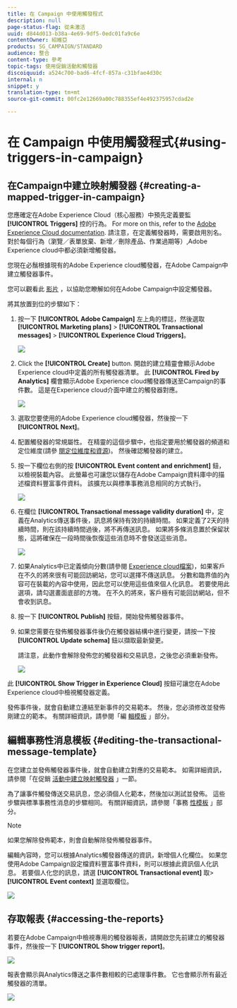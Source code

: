 ```yaml
---
title: 在 Campaign 中使用觸發程式
description: null
page-status-flag: 從未激活
uuid: d844d013-b38a-4e69-9df5-0edc01fa9c6e
contentOwner: 紹維亞
products: SG_CAMPAIGN/STANDARD
audience: 整合
content-type: 參考
topic-tags: 使用促銷活動和觸發器
discoiquuid: a524c700-bad6-4fcf-857a-c31bfae4d30c
internal: n
snippet: y
translation-type: tm+mt
source-git-commit: 00fc2e12669a00c788355ef4e492375957cdad2e

---
```



# 在 Campaign 中使用觸發程式{#using-triggers-in-campaign}

## 在Campaign中建立映射觸發器 {#creating-a-mapped-trigger-in-campaign}

您應確定在Adobe Experience Cloud（核心服務）中預先定義要監 **[!UICONTROL Triggers]** 控的行為。 For more on this, refer to the [Adobe Experience Cloud documentation](https://marketing.adobe.com/resources/help/en_US/mcloud/triggers.html). 請注意，在定義觸發器時，需要啟用別名。 對於每個行為（瀏覽／表單放棄、新增／刪除產品、作業過期等）,Adobe Experience cloud中都必須新增觸發器。

您現在必鬚根據現有的Adobe Experience cloud觸發器，在Adobe Campaign中建立觸發器事件。

您可以觀看此 [影片](https://helpx.adobe.com/marketing-cloud/how-to/email-marketing.html#step-two) ，以協助您瞭解如何在Adobe Campaign中設定觸發器。

將其放置到位的步驟如下：

1. 按一下 **[!UICONTROL Adobe Campaign]** 左上角的標誌，然後選取 **[!UICONTROL Marketing plans]** &gt; **[!UICONTROL Transactional messages]** &gt; **[!UICONTROL Experience Cloud Triggers]**。

   ![](assets/remarketing_1.png)

1. Click the **[!UICONTROL Create]** button. 開啟的建立精靈會顯示Adobe Experience cloud中定義的所有觸發器清單。 此 **[!UICONTROL Fired by Analytics]** 欄會顯示Adobe Experience cloud觸發器傳送至Campaign的事件數。 這是在Experience cloud介面中建立的觸發器對應。

   ![](assets/remarketing_2.png)

1. 選取您要使用的Adobe Experience cloud觸發器，然後按一下 **[!UICONTROL Next]**。
1. 配置觸發器的常規屬性。 在精靈的這個步驟中，也指定要用於觸發器的頻道和定位維度(請參 [閱定位維度和資源](../../automating/using/query.md#targeting-dimensions-and-resources))。 然後確認觸發器的建立。
1. 按一下欄位右側的按 **[!UICONTROL Event content and enrichment]** 鈕，以檢視裝載內容。 此螢幕也可讓您以儲存在Adobe Campaign資料庫中的描述檔資料豐富事件資料。 該擴充以與標準事務消息相同的方式執行。

   ![](assets/remarketing_3.png)

1. 在欄位 **[!UICONTROL Transactional message validity duration]** 中，定義在Analytics傳送事件後，訊息將保持有效的持續時間。 如果定義了2天的持續時間，則在該持續時間過後，將不再傳送訊息。 如果將多條消息置於保留狀態，這將確保在一段時間後恢復這些消息時不會發送這些消息。

   ![](assets/remarketing_4.png)

1. 如果Analytics中已定義傾向分數(請參閱 [Experience cloud檔案](https://marketing.adobe.com/resources/help/en_US/insight/client/c_visitor_propensity.html))，如果客戶在不久的將來很有可能回訪網站，您可以選擇不傳送訊息。 分數和臨界值的內容可在裝載的內容中使用，因此您可以使用這些值來個人化訊息。 若要使用此選項，請勾選畫面底部的方塊。 在不久的將來，客戶極有可能回訪網站，但不會收到訊息。
1. 按一下 **[!UICONTROL Publish]** 按鈕，開始發佈觸發器事件。
1. 如果您需要在發佈觸發器事件後仍在觸發器結構中進行變更，請按一下按 **[!UICONTROL Update schema]** 鈕以擷取最新變更。

   請注意，此動作會解除發佈您的觸發器和交易訊息，之後您必須重新發佈。

   ![](assets/remarketing_11.png)

此 **[!UICONTROL Show Trigger in Experience Cloud]** 按鈕可讓您在Adobe Experience cloud中檢視觸發器定義。

發佈事件後，就會自動建立連結至新事件的交易範本。 然後，您必須修改並發佈剛建立的範本。 有關詳細資訊，請參閱「編 [輯模板](../../start/using/about-templates.md) 」部分。

## 編輯事務性消息模板 {#editing-the-transactional-message-template}

在您建立並發佈觸發器事件後，就會自動建立對應的交易範本。 如需詳細資訊，請參閱「在促銷 [活動中建立映射觸發器](#creating-a-mapped-trigger-in-campaign) 」一節。

為了讓事件觸發傳送交易訊息，您必須個人化範本，然後加以測試並發佈。 這些步驟與標準事務性消息的步驟相同。 有關詳細資訊，請參閱「事務 [性模板](../../channels/using/event-transactional-messages.md#personalizing-a-transactional-message) 」部分。

>[!NOTE]
>
>如果您解除發佈範本，則會自動解除發佈觸發器事件。

編輯內容時，您可以根據Analytics觸發器傳送的資訊，新增個人化欄位。 如果您使用Adobe Campaign設定檔資料豐富事件資料，則可以根據此資訊個人化訊息。 若要個人化您的訊息，請選 **[!UICONTROL Transactional event]** 取&gt; **[!UICONTROL Event context]** 並選取欄位。

![](assets/remarketing_8.png)

## 存取報表 {#accessing-the-reports}

若要在Adobe Campaign中檢視專用的觸發器報表，請開啟您先前建立的觸發器事件，然後按一下 **[!UICONTROL Show trigger report]**。

![](assets/remarketing_9.png)

報表會顯示與Analytics傳送之事件數相較的已處理事件數。 它也會顯示所有最近觸發器的清單。

![](assets/trigger_uc_browse_14.png)


